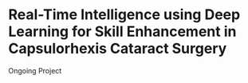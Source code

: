 # Real-Time Intelligence using Deep Learning for Skill Enhancement in Capsulorhexis Cataract Surgery
Ongoing Project
